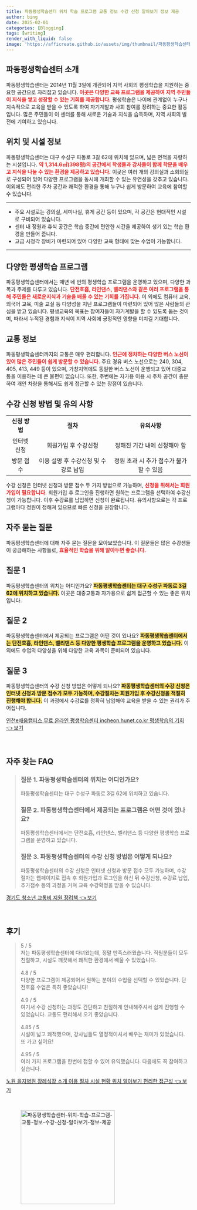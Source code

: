 ```yaml
---
title: 파동평생학습센터 위치 학습 프로그램 교통 정보 수강 신청 알아보기 정보 제공
author: bing
date: 2025-02-01
categories: [Blogging]
tags: [writing]
render_with_liquid: false
image: 'https://afficreate.github.io/assets/img/thumbnail/파동평생학습센터-위치-학습-프로그램-교통-정보-수강-신청-알아보기-정보-제공.webp'
---
```



<h2 id='파동평생학습센터 소개'>파동평생학습센터 소개</h2>

<p>파동평생학습센터는 2014년 11월 3일에 개관되어 지역 사회의 평생학습을 지원하는 중요한 공간으로 자리잡고 있습니다. <b><span style="color: #ee2323;">이곳은 다양한 교육 프로그램을 제공하여 지역 주민들이 지식을 쌓고 성장할 수 있는 기회를 제공합니다.</span></b> 평생학습은 나이에 관계없이 누구나 지속적으로 교육을 받을 수 있도록 하여 자기계발과 사회 참여를 장려하는 중요한 활동입니다. 많은 주민들이 이 센터를 통해 새로운 기술과 지식을 습득하며, 지역 사회의 발전에 기여하고 있습니다.</p>

<h2 id='위치 및 시설 정보'>위치 및 시설 정보</h2>

<p>파동평생학습센터는 대구 수성구 파동로 3길 62에 위치해 있으며, 넓은 면적을 자랑하는 시설입니다. <b><span style="color: #ee2323;">약 1,314.6㎡(398평)의 공간에서 학생들과 강사들이 함께 학문을 배우고 지식을 나눌 수 있는 환경을 제공하고 있습니다.</span></b> 이곳은 여러 개의 강의실과 소회의실로 구성되어 있어 다양한 프로그램을 동시에 개최할 수 있는 유연성을 갖추고 있습니다. 이외에도 편리한 주차 공간과 쾌적한 환경을 통해 누구나 쉽게 방문하여 교육에 참여할 수 있습니다.</p>

<hr />

<ul>
    <li>주요 시설로는 강의실, 세미나실, 휴게 공간 등이 있으며, 각 공간은 현대적인 시설로 구비되어 있습니다.</li>
    <li>센터 내 정원과 휴식 공간은 학습 중간에 편안한 시간을 제공하여 생기 있는 학습 환경을 만들어 줍니다.</li>
    <li>고급 시청각 장비가 마련되어 있어 다양한 교육 형태에 맞는 수업이 가능합니다.</li>
</ul>

<hr />

<h2 id='다양한 평생학습 프로그램'>다양한 평생학습 프로그램</h2>

<p>파동평생학습센터에서는 매년 네 번의 평생학습 프로그램을 운영하고 있으며, 다양한 과목과 주제를 다루고 있습니다. <b><span style="color: #ee2323;">단전호흡, 라인댄스, 벨리댄스와 같은 여러 프로그램을 통해 주민들은 새로운지식과 기술을 배울 수 있는 기회를 가집니다.</span></b> 이 외에도 컴퓨터 교육, 외국어 교육, 미술 교실 등 다양성을 지닌 프로그램들이 마련되어 있어 많은 사람들의 관심을 받고 있습니다. 평생교육의 목표는 참여자들이 자기계발을 할 수 있도록 돕는 것이며, 따라서 누적된 경험과 지식이 지역 사회에 긍정적인 영향을 미치길 기대합니다.</p>

<h2 id='교통 정보'>교통 정보</h2>

<p>파동평생학습센터까지의 교통은 매우 편리합니다. <b><span style="color: #ee2323;">인근에 정차하는 다양한 버스 노선이 있어 많은 주민들이 쉽게 방문할 수 있습니다.</span></b> 주요 경유 버스 노선으로는 240, 304, 405, 413, 449 등이 있으며, 가창지역에도 동일한 버스 노선이 운행되고 있어 대중교통을 이용하는 데 큰 불편이 없습니다. 또한, 주변에는 자가용 이용 시 주차 공간이 충분하여 개인 차량을 통해서도 쉽게 접근할 수 있는 장점이 있습니다.</p>

<h2 id='수강 신청 방법 및 유의 사항'>수강 신청 방법 및 유의 사항</h2>

<table>
    <tr>
        <td style="text-align: center; height: 17px;"><b>신청 방법</b></td>
        <td style="text-align: center; height: 17px;"><b>절차</b></td>
        <td style="text-align: center; height: 17px;"><b>유의사항</b></td>
    </tr>
    <tr>
        <td style="text-align: center; height: 17px;">인터넷 신청</td>
        <td style="text-align: center; height: 17px;">회원가입 후 수강신청</td>
        <td style="text-align: center; height: 17px;">정해진 기간 내에 신청해야 함</td>
    </tr>
    <tr>
        <td style="text-align: center; height: 17px;">방문 접수</td>
        <td style="text-align: center; height: 17px;">이용 설명 후 수강신청 및 수강료 납입</td>
        <td style="text-align: center; height: 17px;">정원 초과 시 추가 접수가 불가할 수 있음</td>
    </tr>
</table>

<p>수강 신청은 인터넷 신청과 방문 접수 두 가지 방법으로 가능하며, <b><span style="color: #ee2323;">신청을 위해서는 회원가입이 필요합니다.</span></b> 회원가입 후 로그인을 진행하면 원하는 프로그램을 선택하여 수강신청이 가능합니다. 이후 수강료를 납입하면 신청이 완료됩니다. 유의사항으로는 각 프로그램마다 정원이 정해져 있으므로 빠른 신청을 권장합니다.</p>

<h2 id='자주 묻는 질문'>자주 묻는 질문</h2>

<p>파동평생학습센터에 대해 자주 묻는 질문을 모아보았습니다. 이 질문들은 많은 수강생들이 궁금해하는 사항들로, <b><span style="color: #ee2323;">효율적인 학습을 위해 알아두면 좋습니다.</span></b></p>

<h2 id='질문 1'>질문 1</h2>

<p>파동평생학습센터의 위치는 어디인가요? <b><span style="background-color: #ffe066;">파동평생학습센터는 대구 수성구 파동로 3길 62에 위치하고 있습니다.</span></b> 이곳은 대중교통과 자가용으로 쉽게 접근할 수 있는 좋은 위치입니다.</p>

<h2 id='질문 2'>질문 2</h2>

<p>파동평생학습센터에서 제공되는 프로그램은 어떤 것이 있나요? <b><span style="background-color: #ffe066;">파동평생학습센터에서는 단전호흡, 라인댄스, 벨리댄스 등 다양한 평생학습 프로그램을 운영하고 있습니다.</span></b> 이외에도 수업의 다양성을 위해 다양한 교육 과목이 준비되어 있습니다.</p>

<h2 id='질문 3'>질문 3</h2>

<p>파동평생학습센터의 수강 신청 방법은 어떻게 되나요? <b><span style="background-color: #ffe066;">파동평생학습센터의 수강 신청은 인터넷 신청과 방문 접수가 모두 가능하며, 수강절차는 회원가입 후 수강신청을 적절히 진행해야 합니다.</span></b> 이 과정에서 수강료를 정확히 납입해야 교육을 받을 수 있는 권리가 주어집니다.</p>


<p><a class="click-button" title="인천e배움캠퍼스 무료 온라인 평생학습센터 incheon.hunet.co.kr 평생학습의 기회" href="https://afficreate.github.io/posts/%EC%9D%B8%EC%B2%9Ce%EB%B0%B0%EC%9B%80%EC%BA%A0%ED%8D%BC%EC%8A%A4-%EB%AC%B4%EB%A3%8C-%EC%98%A8%EB%9D%BC%EC%9D%B8-%ED%8F%89%EC%83%9D%ED%95%99%EC%8A%B5%EC%84%BC%ED%84%B0-incheon.hunet.co.kr-%ED%8F%89%EC%83%9D%ED%95%99%EC%8A%B5%EC%9D%98-%EA%B8%B0%ED%9A%8C/" rel="dofollow">인천e배움캠퍼스 무료 온라인 평생학습센터 incheon.hunet.co.kr 평생학습의 기회 👈 보기</a></p><br>
<h2 id='자주_찾는_FAQ'>자주 찾는 FAQ</h2>
<div itemscope="" itemtype="https://schema.org/FAQPage"> 
<blockquote> 
<div itemscope="" itemprop="mainEntity" itemtype="https://schema.org/Question"> 
<h3 itemprop="name">질문 1. 파동평생학습센터의 위치는 어디인가요?</h3> 
<div itemscope="" itemprop="acceptedAnswer" itemtype="https://schema.org/Answer"> 
<span itemprop="text"> 
<p>파동평생학습센터는 대구 수성구 파동로 3길 62에 위치하고 있습니다.</p> 
</span> 
</div> 
</div> 
<div itemscope="" itemprop="mainEntity" itemtype="https://schema.org/Question"> 
<h3 itemprop="name">질문 2. 파동평생학습센터에서 제공되는 프로그램은 어떤 것이 있나요?</h3> 
<div itemscope="" itemprop="acceptedAnswer" itemtype="https://schema.org/Answer"> 
<span itemprop="text"> 
<p>파동평생학습센터에서는 단전호흡, 라인댄스, 벨리댄스 등 다양한 평생학습 프로그램을 운영하고 있습니다.</p> 
</span> 
</div> 
</div> 
<div itemscope="" itemprop="mainEntity" itemtype="https://schema.org/Question"> 
<h3 itemprop="name">질문 3. 파동평생학습센터의 수강 신청 방법은 어떻게 되나요?</h3> 
<div itemscope="" itemprop="acceptedAnswer" itemtype="https://schema.org/Answer"> 
<span itemprop="text"> 
<p>파동평생학습센터의 수강 신청은 인터넷 신청과 방문 접수 모두 가능하며, 수강절차는 웹페이지로 접속 후 회원가입과 로그인을 하신 뒤 수강신청, 수강료 납입, 추가접수 등의 과정을 거쳐 교육 수강확정을 받을 수 있습니다.</p> 
</span> 
</div> 
</div> 
</blockquote> 
</div>
<p><a class="click-button" title="경기도 청소년 교통비 지원 장려책" href="https://afficreate.github.io/posts/%EA%B2%BD%EA%B8%B0%EB%8F%84-%EC%B2%AD%EC%86%8C%EB%85%84-%EA%B5%90%ED%86%B5%EB%B9%84-%EC%A7%80%EC%9B%90-%EC%9E%A5%EB%A0%A4%EC%B1%85/" rel="dofollow">경기도 청소년 교통비 지원 장려책 👈 보기</a></p><br>
<h2 id='후기'>후기</h2>
<div itemscope itemtype="https://schema.org/Product">
  <blockquote>
  <div itemprop="review" itemscope itemtype="https://schema.org/Review">
      <div itemprop="reviewRating" itemscope itemtype="https://schema.org/Rating"> <span itemprop="ratingValue">5</span> / <span itemprop="bestRating">5</span> </div>
      <span itemprop="reviewBody">저는 파동평생학습센터에 다녀왔는데, 정말 만족스러웠습니다. 직원분들이 모두 친절하고, 시설도 깨끗해서 쾌적한 환경에서 배울 수 있었습니다.</span>
  </div>
  <br>
  <div itemprop="review" itemscope itemtype="https://schema.org/Review">
      <div itemprop="reviewRating" itemscope itemtype="https://schema.org/Rating"> <span itemprop="ratingValue">4.8</span> / <span itemprop="bestRating">5</span> </div>
      <span itemprop="reviewBody">다양한 프로그램이 제공되어서 원하는 분야의 수업을 선택할 수 있었습니다. 단전호흡 수업은 특히 좋았습니다!</span>
  </div>
  <br>
  <div itemprop="review" itemscope itemtype="https://schema.org/Review">
      <div itemprop="reviewRating" itemscope itemtype="https://schema.org/Rating"> <span itemprop="ratingValue">4.9</span> / <span itemprop="bestRating">5</span> </div>
      <span itemprop="reviewBody">여기서 수강 신청하는 과정도 간단하고 친절하게 안내해주셔서 쉽게 진행할 수 있었습니다. 교통도 편리해서 오기 좋았습니다.</span>
  </div>
  <br>
  <div itemprop="review" itemscope itemtype="https://schema.org/Review">
      <div itemprop="reviewRating" itemscope itemtype="https://schema.org/Rating"> <span itemprop="ratingValue">4.85</span> / <span itemprop="bestRating">5</span> </div>
      <span itemprop="reviewBody">시설이 넓고 쾌적했으며, 강사님들도 열정적이셔서 배우는 재미가 있었습니다. 또 가고 싶어요!</span>
  </div>
  <br>
  <div itemprop="review" itemscope itemtype="https://schema.org/Review">
      <div itemprop="reviewRating" itemscope itemtype="https://schema.org/Rating"> <span itemprop="ratingValue">4.95</span> / <span itemprop="bestRating">5</span> </div>
      <span itemprop="reviewBody">여러 가지 프로그램을 한번에 접할 수 있어 유익했습니다. 다음에도 꼭 참여하고 싶습니다.</span>
  </div>
  </blockquote>
</div>
<p><a class="click-button" title="노원 을지병원 장례식장 소개 이용 절차 시설 현황 위치 알아보기 편리한 접근성" href="https://afficreate.github.io/posts/%EB%85%B8%EC%9B%90-%EC%9D%84%EC%A7%80%EB%B3%91%EC%9B%90-%EC%9E%A5%EB%A1%80%EC%8B%9D%EC%9E%A5-%EC%86%8C%EA%B0%9C-%EC%9D%B4%EC%9A%A9-%EC%A0%88%EC%B0%A8-%EC%8B%9C%EC%84%A4-%ED%98%84%ED%99%A9-%EC%9C%84%EC%B9%98-%EC%95%8C%EC%95%84%EB%B3%B4%EA%B8%B0-%ED%8E%B8%EB%A6%AC%ED%95%9C-%EC%A0%91%EA%B7%BC%EC%84%B1/" rel="dofollow">노원 을지병원 장례식장 소개 이용 절차 시설 현황 위치 알아보기 편리한 접근성 👈 보기</a></p><br>
<figure class="image"><img src="https://afficreate.github.io/assets/img/thumbnail/파동평생학습센터-위치-학습-프로그램-교통-정보-수강-신청-알아보기-정보-제공.webp" alt="파동평생학습센터-위치-학습-프로그램-교통-정보-수강-신청-알아보기-정보-제공" width="256" height="256"></figure>